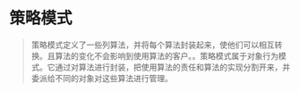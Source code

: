 # 策略模式

> 策略模式定义了一些列算法，并将每个算法封装起来，使他们可以相互转换。且算法的变化不会影响到使用算法的客户。。策略模式属于对象行为模式。它通过对算法进行封装，把使用算法的责任和算法的实现分割开来，并委派给不同的对象对这些算法进行管理。